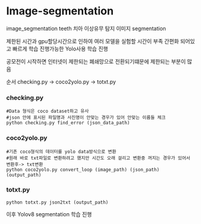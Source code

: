 # Image-segmentation
image_segmentation teeth
치아 이상유무 탐지 이미지 segmentation

제한된 시간과 gpu할당시간으로 인하여 여러 모델을 실험할 시간이 부족
간편화 되어있고 빠르게 학습 진행가능한 Yolo사용 학습 진행

공모전이 시작하면 인터넷이 제한되는 폐쇄망으로 전환되기떄문에 제한되는 부분이 많음

순서
checking.py -> coco2yolo.py -> totxt.py
### checking.py
````
#Data 형식은 coco dataset하고 유사
#json 안에 표시된 파일명과 사진명이 안맞는 경우가 있어 안맞는 이름들 체크
python checking.py find_error (json_data_path)
````

### coco2yolo.py
````
#기존 coco형식의 데이터를 yolo data방식으로 변환
#원래 바로 txt파일로 변환하려고 했지만 시간도 오래 걸리고 변환중 꺼지는 경우가 있어서 변환후-> txt변환
python coco2yolo.py convert_loop (image_path) (json_path) (output_path)
````

### totxt.py
````
python totxt.py json2txt (output_path)
````

이후 Yolov8 segmentation 학습 진행
